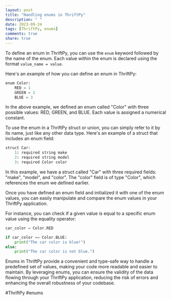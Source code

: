 ```yaml
---
layout: post
title: "Handling enums in ThriftPy"
description: " "
date: 2023-09-24
tags: [ThriftPy, enums]
comments: true
share: true
---
```


To define an enum in ThriftPy, you can use the `enum` keyword followed by the name of the enum. Each value within the enum is declared using the format `value_name = value`.

Here's an example of how you can define an enum in ThriftPy:

```python
enum Color:
    RED = 1
    GREEN = 2
    BLUE = 3
```

In the above example, we defined an enum called "Color" with three possible values: RED, GREEN, and BLUE. Each value is assigned a numerical constant.

To use the enum in a ThriftPy struct or union, you can simply refer to it by its name, just like any other data type. Here's an example of a struct that includes an enum field:

```python
struct Car:
    1: required string make
    2: required string model
    3: required Color color
```

In this example, we have a struct called "Car" with three required fields: "make", "model", and "color". The "color" field is of type "Color", which references the enum we defined earlier.

Once you have defined an enum field and initialized it with one of the enum values, you can easily manipulate and compare the enum values in your ThriftPy application. 

For instance, you can check if a given value is equal to a specific enum value using the equality operator:

```python
car_color = Color.RED

if car_color == Color.BLUE:
    print("The car color is blue!")
else:
    print("The car color is not blue.")
```

Enums in ThriftPy provide a convenient and type-safe way to handle a predefined set of values, making your code more readable and easier to maintain. By leveraging enums, you can ensure the validity of the data flowing through your ThriftPy application, reducing the risk of errors and enhancing the overall robustness of your codebase.

#ThriftPy #enums